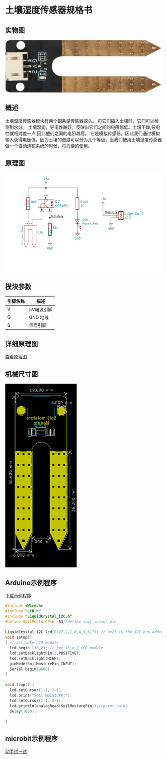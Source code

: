 # 土壤湿度传感器规格书

## 实物图

![实物图](soil_moisture_sensor/soil_moisture.png)

## 概述

土壤湿度传感器模块有两个铜条是传感器探头。 将它们插入土壤时，它们可以检测到水分。 土壤湿润，导电性越好，反映出它们之间的电阻越低。土壤干燥,导电性就相对差一点,因此他们之间的电阻越高。 它是模拟传感器，因此我们通过模拟输入获得电压值。因为土壤的湿度可以分为几个等级，当我们使用土壤湿度传感器做一个自动浇花系统的时候，将方便的使用。

## 原理图

![原理图](soil_moisture_sensor/soil_moisture_schematic.png)

## 模块参数

| 引脚名称 | 描述       |
| -------- | ---------- |
| V        | 5V电源引脚 |
| G        | GND 地线   |
| S        | 信号引脚   |

## 详细原理图

 [查看原理图](soil_moisture_sensor/soil_moisture_schematic.pdf) 

## 机械尺寸图

![机械尺寸图](soil_moisture_sensor/soil_moisture_assembly.png)

## Arduino示例程序

[下载示例程序](soil_moisture_sensor/soil_moisture.zip) 

```c++
#include <Wire.h> 
#include "LCD.h" 
#include "LiquidCrystal_I2C.h"
#define SoilMosturePin  A3//define soil sensor pin

LiquidCrystal_I2C lcd(0x27,2,1,0,4,5,6,7); // 0x27 is the I2C bus address for an unmodified backpack 
void setup() 
{ // activate LCD module 
  lcd.begin (16,2); // for 16 x 2 LCD module 
  lcd.setBacklightPin(3,POSITIVE); 
  lcd.setBacklight(HIGH); 
  pinMode(SoilMosturePin,INPUT);
  Serial.begin(9600);
} 

void loop() {
  lcd.setCursor(1-1, 1-1);
  lcd.print("Soil moisture:");
  lcd.setCursor(1-1, 2-1);
  lcd.println(analogRead(SoilMosturePin));//print value
  delay(1000);

}
```

## microbit示例程序

<a href="https://makecode.microbit.org/_8MceUJPKWUaq" target="_blank">动手试一试</a>